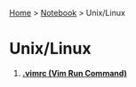 <a href="../../">Home</a> > <a href="../notebook">Notebook</a> > Unix/Linux

# Unix/Linux



1. **<a href="./vimrc">.vimrc (Vim Run Command)</a>**

